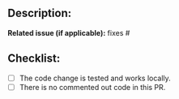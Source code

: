 ## Description:

**Related issue (if applicable):** fixes #<issue number goes here>

## Checklist:
  - [ ] The code change is tested and works locally.
  - [ ] There is no commented out code in this PR.